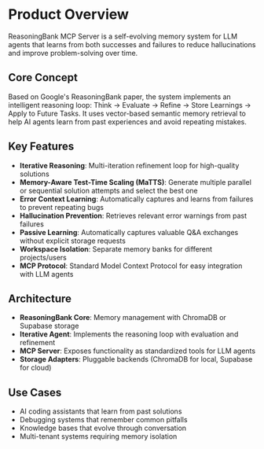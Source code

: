 # Product Overview

ReasoningBank MCP Server is a self-evolving memory system for LLM agents that learns from both successes and failures to reduce hallucinations and improve problem-solving over time.

## Core Concept

Based on Google's ReasoningBank paper, the system implements an intelligent reasoning loop: Think → Evaluate → Refine → Store Learnings → Apply to Future Tasks. It uses vector-based semantic memory retrieval to help AI agents learn from past experiences and avoid repeating mistakes.

## Key Features

- **Iterative Reasoning**: Multi-iteration refinement loop for high-quality solutions
- **Memory-Aware Test-Time Scaling (MaTTS)**: Generate multiple parallel or sequential solution attempts and select the best one
- **Error Context Learning**: Automatically captures and learns from failures to prevent repeating bugs
- **Hallucination Prevention**: Retrieves relevant error warnings from past failures
- **Passive Learning**: Automatically captures valuable Q&A exchanges without explicit storage requests
- **Workspace Isolation**: Separate memory banks for different projects/users
- **MCP Protocol**: Standard Model Context Protocol for easy integration with LLM agents

## Architecture

- **ReasoningBank Core**: Memory management with ChromaDB or Supabase storage
- **Iterative Agent**: Implements the reasoning loop with evaluation and refinement
- **MCP Server**: Exposes functionality as standardized tools for LLM agents
- **Storage Adapters**: Pluggable backends (ChromaDB for local, Supabase for cloud)

## Use Cases

- AI coding assistants that learn from past solutions
- Debugging systems that remember common pitfalls
- Knowledge bases that evolve through conversation
- Multi-tenant systems requiring memory isolation

